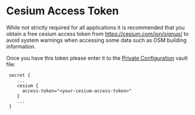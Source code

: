 # Cesium Access Token
While not strictly required for all applications it is recommended that you obtain a free cesium access token
from <https://cesium.com/ion/signup/> to avoid system warnings when accessing some data such as OSM building information.

Once you have this token please enter it to the [Private Configuration](private-configuration.md) vault file:

     secret {
        ...
        cesium {
          access-token="<your-cesium-access-token>"
        }
        ...
     }